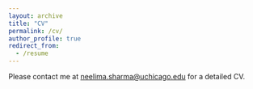 ```yaml
---
layout: archive
title: "CV"
permalink: /cv/
author_profile: true
redirect_from:
  - /resume
---
```


Please contact me at [neelima.sharma@uchicago.edu](mailto:neelima.sharma@uchicago.edu) for a detailed CV. 


